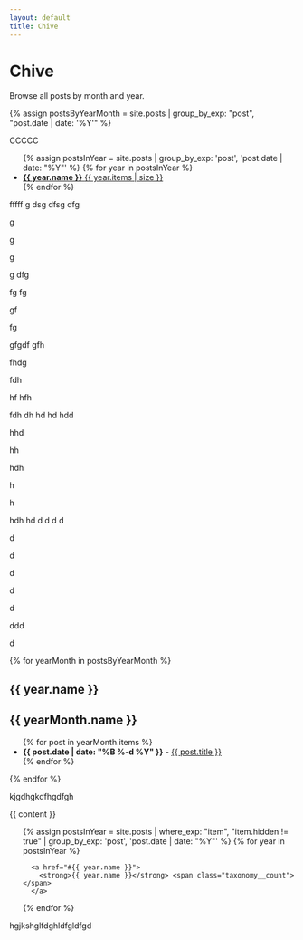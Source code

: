 ```yaml
---
layout: default
title: Chive
---
```


# Chive

Browse all posts by month and year.

{% assign postsByYearMonth = site.posts | group_by_exp: "post", "post.date | date: '%Y'" %}

CCCCC

<ul class="taxonomy-index">
  {% assign postsInYear = site.posts | group_by_exp: 'post', 'post.date | date: "%Y"' %}
  {% for year in postsInYear %}
    <li>
      <a href="#{{ year.name }}">
        <strong>{{ year.name }}</strong> <span class="taxonomy-count">{{ year.items | size }}</span>
      </a>
    </li>
  {% endfor %}
</ul>

fffff
g
dsg
dfsg
dfg

g

g

g



g
dfg


fg
fg

gf

fg

gfgdf
gfh

fhdg

fdh

hf
hfh

fdh
dh
hd
hd
hdd

hhd

hh

hdh

h

h

hdh
hd
d
d
d
d

d

d

d

d

d

ddd

d


{% for yearMonth in postsByYearMonth %}
  <h2>{{ year.name }}</h2>

  <h2>{{ yearMonth.name }}</h2>
  <ul>
    {% for post in yearMonth.items %}
      <li><b>{{ post.date | date: "%B %-d %Y" }}</b> - <a href="{{ site.baseurl }}{{ post.url }}">{{ post.title }}</a></li>
    {% endfor %}
  </ul>
{% endfor %}

kjgdhgkdfhgdfgh


{{ content }}

<ul class="taxonomy__index">
  {% assign postsInYear = site.posts | where_exp: "item", "item.hidden != true" | group_by_exp: 'post', 'post.date | date: "%Y"' %}
  {% for year in postsInYear %}
    
      <a href="#{{ year.name }}">
        <strong>{{ year.name }}</strong> <span class="taxonomy__count"></span>
      </a>
    
  {% endfor %}
</ul>

hgjkshglfdghldfgldfgd

